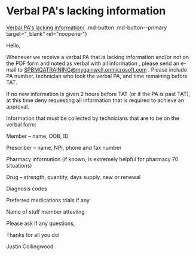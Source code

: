# Verbal PA's lacking information

[Verbal PA's lacking information](https://mygainwell-my.sharepoint.com/:u:/r/personal/christopher_nguyen_gainwelltechnologies_com/Documents/Evergreen/Emails/FW_%20Verbal%20PA%27s%20lacking%20information.msg?csf=1&web=1&e=3aPsdd){ .md-button .md-button--primary target="_blank" rel="noopener"}

Hello,

Whenever we receive a verbal PA that is lacking information and/or not on the PDF form and noted as verbal with all information , please send an e-mail to SPBMQATRAINING@mygainwell.onmicrosoft.com . Please include PA number, technician who took the verbal PA, and time remaining before TAT.
 
If no new information is given 2 hours before TAT (or if the PA is past TAT), at this time deny requesting all information that is required to achieve an approval.
 
Information that must be collected by technicians that are to be on the verbal form:

Member – name, DOB, ID

Prescriber – name, NPI, phone and fax number

Pharmacy information (if known, is extremely helpful for pharmacy 70 situations)

Drug – strength, quantity, days supply, new or renewal

Diagnosis codes

Preferred medications trials if any

Name of staff member attesting
 


Please ask if any questions, 

Thanks for all you do!
 
Justin Collingwood
